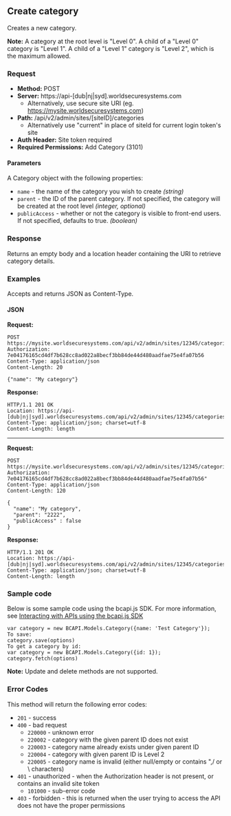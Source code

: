 ## Create category

Creates a new category.

**Note:** A category at the root level is "Level 0". A child of a "Level 0" category is "Level 1". A child of a "Level 1" category is "Level 2", which is the maximum allowed.

### Request

* **Method:** POST
* **Server:** https://api-[dub|nj|syd].worldsecuresystems.com
  * Alternatively, use secure site URI (eg. https://mysite.worldsecuresystems.com)
* **Path:** /api/v2/admin/sites/[siteID]/categories
	* Alternatively use "current" in place of siteId for current login token's site
* **Auth Header:** Site token required
* **Required Permissions:** Add Category (3101)

#### Parameters ####

A Category object with the following properties:

* `name` - the name of the category you wish to create *(string)*
* `parent` - the ID of the parent category. If not specified, the category will be created at the root level *(integer, optional)*
* `publicAccess` - whether or not the category is visible to front-end users. If not specified, defaults to true. *(boolean)*

### Response

Returns an empty body and a location header containing the URI to retrieve category details.

### Examples

Accepts and returns JSON as Content-Type.

#### JSON

**Request:**
~~~
POST https://mysite.worldsecuresystems.com/api/v2/admin/sites/12345/categories
Authorization: 7e04176165cd4df7b628cc8ad022a8becf3bb84de44d480aadfae75e4fa07b56
Content-Type: application/json
Content-Length: 20
 
{"name": "My category"}
~~~

**Response:**
~~~
HTTP/1.1 201 OK
Location: https://api-[dub|nj|syd].worldsecuresystems.com/api/v2/admin/sites/12345/categories/232323
Content-Type: application/json; charset=utf-8
Content-Length: length
~~~

---

**Request:**
~~~
POST https://mysite.worldsecuresystems.com/api/v2/admin/sites/12345/categories
Authorization: 7e04176165cd4df7b628cc8ad022a8becf3bb84de44d480aadfae75e4fa07b56"
Content-Type: application/json
Content-Length: 120
 
{
  "name": "My category",
  "parent": "2222",
  "publicAccess" : false
}
~~~

**Response:** 
~~~
HTTP/1.1 201 OK
Location: https://api-[dub|nj|syd].worldsecuresystems.com/api/v2/admin/sites/12345/categories/232323
Content-Type: application/json; charset=utf-8
Content-Length: length
~~~

### Sample code

Below is some sample code using the bcapi.js SDK. For more information, see [Interacting with APIs using the bcapi.js SDK](http://docs.businesscatalyst.com/content/developer-guides/apis/javascript-sdk.html)

~~~
var category = new BCAPI.Models.Category({name: 'Test Category'});
To save:
category.save(options)
To get a category by id:
var category = new BCAPI.Models.Category({id: 1});
category.fetch(options)
~~~

**Note:** Update and delete methods are not supported.


### Error Codes

This method will return the following error codes:

* `201` - success
* `400` - bad request
	* `220000` - unknown error
	* `220002` - category with the given parent ID does not exist
	* `220003` - category name already exists under given parent ID
	* `220004` - category with given parent ID is Level 2
	* `220005` - category name is invalid (either null/empty or contains ",/ or \ characters)
* `401` - unauthorized - when the Authorization header is not present, or contains an invalid site token
	* `101000` - sub-error code
* `403` - forbidden - this is returned when the user trying to access the API does not have the proper permissions
